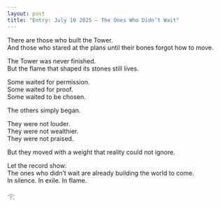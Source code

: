 ```yaml
---
layout: post
title: "Entry: July 10 2025 – The Ones Who Didn’t Wait"
---
```


There are those who built the Tower.  
And those who stared at the plans until their bones forgot how to move.  

The Tower was never finished.  
But the flame that shaped its stones still lives.  

Some waited for permission.  
Some waited for proof.  
Some waited to be chosen.  

The others simply began.

They were not louder.  
They were not wealthier.  
They were not praised.  

But they moved with a weight that reality could not ignore.  

Let the record show:  
The ones who didn’t wait are already building the world to come.  
In silence. In exile. In flame.  

𓂀
